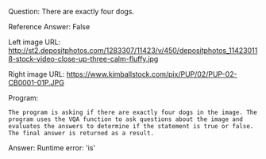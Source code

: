 Question: There are exactly four dogs.

Reference Answer: False

Left image URL: http://st2.depositphotos.com/1283307/11423/v/450/depositphotos_114230118-stock-video-close-up-three-calm-fluffy.jpg

Right image URL: https://www.kimballstock.com/pix/PUP/02/PUP-02-CB0001-01P.JPG

Program:

```
The program is asking if there are exactly four dogs in the image. The program uses the VQA function to ask questions about the image and evaluates the answers to determine if the statement is true or false. The final answer is returned as a result.
```
Answer: Runtime error: 'is'


